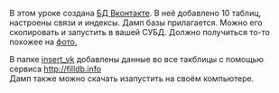 В этом уроке создана [БД Вконтакте](https://github.com/kornilovaap/Databases_GeekBrains.ru/tree/master/lesson_3/create_schema). В неё добавлено 10 таблиц, настроены связи и индексы. 
Дамп базы прилагается. Можно его скопировать и запустить в вашей СУБД. Должно получиться то-то похожее на [фото.](https://github.com/kornilovaap/Databases_GeekBrains.ru/blob/master/lesson_3/create_schema/vk-model.jpg)    
    
В папке [insert_vk]() добавлены данные во все такблицы с помощью сервиса  http://filldb.info    
Дамп также можно скачать изапустить на своём компьютере.      
     
